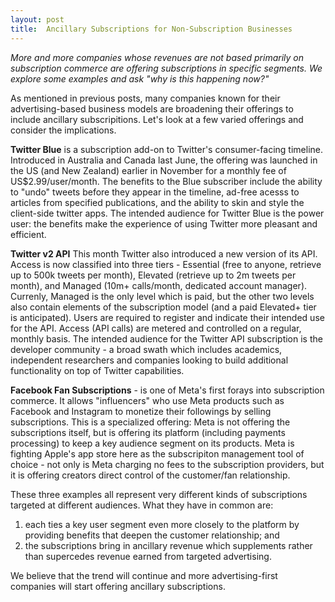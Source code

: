 ```yaml
---
layout: post
title:  Ancillary Subscriptions for Non-Subscription Businesses
---
```


*More and more companies whose revenues are not based primarily on subscription commerce are offering subscriptions in specific segments. We explore some examples and ask "why is this happening now?"* 

<!--excerpt--> 

As mentioned in previous posts, many companies known for their advertising-based business models are broadening their offerings to include ancillary subscripitions. Let's look at a few varied offerings and consider the implications.

**Twitter Blue** is a subscription add-on to Twitter's consumer-facing timeline. Introduced in Australia and Canada last June, the offering was launched in the US (and New Zealand) earlier in November for a monthly fee of US$2.99/user/month. The benefits to the Blue subscriber include the ability to "undo" tweets before they appear in the timeline, ad-free acesss to articles from specified publications, and the ability to skin and style the client-side twitter apps. The intended audience for Twitter Blue is the power user: the benefits make the experience of using Twitter more pleasant and efficient.

**Twitter v2 API** This month Twitter also introduced a new version of its API. Access is now classified into three tiers - Essential (free to anyone, retrieve up to 500k tweets per month), Elevated (retrieve up to 2m tweets per month), and Managed (10m+ calls/month, dedicated account manager). Currenly, Managed is the only level which is paid, but the other two levels also contain elements of the subscription model (and a paid Elevated+ tier is anticipated). Users are required to register and indicate their intended use for the API. Access (API calls) are metered and controlled on a regular, monthly basis. The intended audience for the Twitter API subscription is the developer community - a broad swath which includes academics, independent researchers and companies looking to build additional functionality on top of Twitter capabilities.

**Facebook Fan Subscriptions** - is one of Meta's first forays into subscription commerce. It allows "influencers" who use Meta products such as Facebook and Instagram to monetize their followings by selling subscriptions. This is a specialized offering: Meta is not offering the subscriptions itself, but is offering its platform (including payments processing) to keep a key audience segment on its products.  Meta is fighting Apple's app store here as the subscripiton management tool of choice - not only is Meta charging no fees to the subscription providers, but it is offering creators direct control of the customer/fan relationship.

These three examples all represent very different kinds of subscriptions targeted at different audiences. What they have in common are: 
1. each ties a key user segment even more closely to the platform by providing benefits that deepen the customer relationship; and 
2. the subscriptions bring in ancillary revenue which supplements rather than supercedes revenue earned from targeted advertising. 

We believe that the trend will continue and more advertising-first companies will start offering ancillary subscriptions.